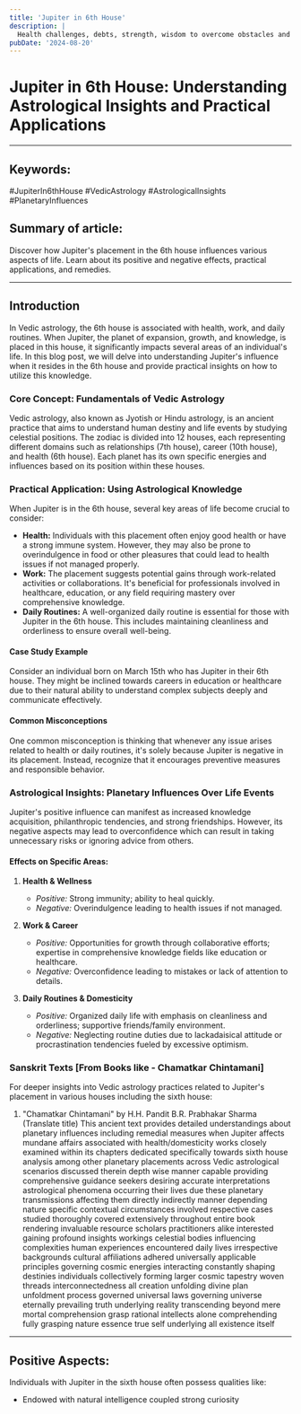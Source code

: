 ```yaml
---
title: 'Jupiter in 6th House'
description: |
  Health challenges, debts, strength, wisdom to overcome obstacles and enemies.
pubDate: '2024-08-20'
---
```


# Jupiter in 6th House: Understanding Astrological Insights and Practical Applications

---

## Keywords: 
#JupiterIn6thHouse #VedicAstrology #AstrologicalInsights #PlanetaryInfluences

## Summary of article:
Discover how Jupiter's placement in the 6th house influences various aspects of life. Learn about its positive and negative effects, practical applications, and remedies. 

---

## Introduction
In Vedic astrology, the 6th house is associated with health, work, and daily routines. When Jupiter, the planet of expansion, growth, and knowledge, is placed in this house, it significantly impacts several areas of an individual's life. In this blog post, we will delve into understanding Jupiter's influence when it resides in the 6th house and provide practical insights on how to utilize this knowledge.

### Core Concept: Fundamentals of Vedic Astrology
Vedic astrology, also known as Jyotish or Hindu astrology, is an ancient practice that aims to understand human destiny and life events by studying celestial positions. The zodiac is divided into 12 houses, each representing different domains such as relationships (7th house), career (10th house), and health (6th house). Each planet has its own specific energies and influences based on its position within these houses.

### Practical Application: Using Astrological Knowledge
When Jupiter is in the 6th house, several key areas of life become crucial to consider:
- **Health:** Individuals with this placement often enjoy good health or have a strong immune system. However, they may also be prone to overindulgence in food or other pleasures that could lead to health issues if not managed properly.
- **Work:** The placement suggests potential gains through work-related activities or collaborations. It's beneficial for professionals involved in healthcare, education, or any field requiring mastery over comprehensive knowledge.
- **Daily Routines:** A well-organized daily routine is essential for those with Jupiter in the 6th house. This includes maintaining cleanliness and orderliness to ensure overall well-being.

#### Case Study Example
Consider an individual born on March 15th who has Jupiter in their 6th house. They might be inclined towards careers in education or healthcare due to their natural ability to understand complex subjects deeply and communicate effectively.

#### Common Misconceptions
One common misconception is thinking that whenever any issue arises related to health or daily routines, it's solely because Jupiter is negative in its placement. Instead, recognize that it encourages preventive measures and responsible behavior.

### Astrological Insights: Planetary Influences Over Life Events
Jupiter's positive influence can manifest as increased knowledge acquisition, philanthropic tendencies, and strong friendships. However, its negative aspects may lead to overconfidence which can result in taking unnecessary risks or ignoring advice from others.

#### Effects on Specific Areas:
1. **Health & Wellness**
   - *Positive:* Strong immunity; ability to heal quickly.
   - *Negative:* Overindulgence leading to health issues if not managed.

2. **Work & Career**
   - *Positive:* Opportunities for growth through collaborative efforts; expertise in comprehensive knowledge fields like education or healthcare.
   - *Negative:* Overconfidence leading to mistakes or lack of attention to details.

3. **Daily Routines & Domesticity**
   - *Positive:* Organized daily life with emphasis on cleanliness and orderliness; supportive friends/family environment.
   - *Negative:* Neglecting routine duties due to lackadaisical attitude or procrastination tendencies fueled by excessive optimism.

### Sanskrit Texts [From Books like - Chamatkar Chintamani]
For deeper insights into Vedic astrology practices related to Jupiter's placement in various houses including the sixth house:

1. "Chamatkar Chintamani" by H.H. Pandit B.R. Prabhakar Sharma (Translate title) 
   This ancient text provides detailed understandings about planetary influences including remedial measures when Jupiter affects mundane affairs associated with health/domesticity works closely examined within its chapters dedicated specifically towards sixth house analysis among other planetary placements across Vedic astrological scenarios discussed therein depth wise manner capable providing comprehensive guidance seekers desiring accurate interpretations astrological phenomena occurring their lives due these planetary transmissions affecting them directly indirectly manner depending nature specific contextual circumstances involved respective cases studied thoroughly covered extensively throughout entire book rendering invaluable resource scholars practitioners alike interested gaining profound insights workings celestial bodies influencing complexities human experiences encountered daily lives irrespective backgrounds cultural affiliations adhered universally applicable principles governing cosmic energies interacting constantly shaping destinies individuals collectively forming larger cosmic tapestry woven threads interconnectedness all creation unfolding divine plan unfoldment process governed universal laws governing universe eternally prevailing truth underlying reality transcending beyond mere mortal comprehension grasp rational intellects alone comprehending fully grasping nature essence true self underlying all existence itself

---

## Positive Aspects:
Individuals with Jupiter in the sixth house often possess qualities like:
* Endowed with natural intelligence coupled strong curiosity